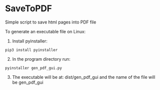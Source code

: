 # SaveToPDF
Simple script to save html pages into PDF file

To generate an executable file on Linux:

1. Install pyinstaller:

`pip3 install pyinstaller`

2. In the program directory run:

`pyinstaller gen_pdf_gui.py`

3. The executable will be at: dist/gen_pdf_gui and the name of the file will be gen_pdf_gui
